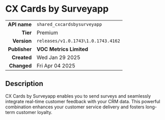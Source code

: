 # CX Cards by Surveyapp
| | |
|-:|-|
|**API name**|`shared_cxcardsbysurveyapp`|
|**Tier**|Premium|
|**Version**|`releases/v1.0.1743\1.0.1743.4162`|
|**Publisher**|**VOC Metrics Limited**|
|**Created**|Wed Jan 29 2025|
|**Changed**|Fri Apr 04 2025|

## Description
CX Cards by Surveyapp enables you to send surveys and seamlessly integrate real-time customer feedback with your CRM data. This powerful combination enhances your customer service delivery and fosters long-term customer loyalty.
